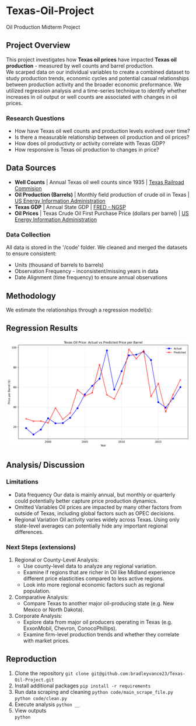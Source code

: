 # Texas-Oil-Project
Oil Production Midterm Project

## Project Overview
This project investigates how **Texas oil prices** have impacted **Texas oil production** - measured by well counts and barrel production.  
We scarped data on our individual variables to create a combined dataset to study production trends, economic cycles and potential casual relationships between production activity and the broader economic preformance. 
We utilized regression analysis and a time-series technique to identify whether increases in oil output or well counts are associated with changes in oil prices.

### Research Questions
* How have Texas oil well counts and production levels evolved over time? 
* Is there a measurable relationship between oil production and oil prices?
* How does oil productivty or activity correlate with Texas GDP?  
* How responsive is Texas oil production to changes in price? 

## Data Sources
- **Well Counts** | Annual Texas oil well counts since 1935 | [Texas Railroad Commision](https://www.rrc.texas.gov/oil-and-gas/research-and-statistics/production-data/historical-production-data/crude-oil-production-and-well-counts-since-1935/)
- **Oil Production (Barrels)** | Monthly field production of crude oil in Texas | [US Energy Information Administration](https://www.eia.gov/dnav/pet/hist/LeafHandler.ashx?n=PET&s=MCRFPTX2&f=M)
- **Texas GDP** | Annual State GDP | [FRED - NGSP](https://fred.stlouisfed.org/graph/?g=hz8p)
- **Oil Prices** | Texas Crude Oil First Purchase Price (dollars per barrel) | [US Energy Information Administration](https://www.eia.gov/dnav/pet/hist/LeafHandler.ashx?n=PET&s=F003048__3&f=M)    
### Data Collection 
All data is stored in the '/code' folder. We cleaned and merged the datasets to ensure consistent:
- Units (thousand of barrels to barrels)
- Observation Frequency - inconsistent/missing years in data
- Date Alignment (time frequency) to ensure annual observations

## Methodology
We estimate the relationships through a regression model(s):

## Regression Results 
![Regression Plot](artifacts/texas_oil_price_time_series.png)
## Analysis/ Discussion

### Limitations 
- Data frequency 
Our data is mainly annual, but monthly or quarterly could potentially better capture price production dynamics.
-  Omitted Variables
Oil prices are impacted by many other factors from outside of Texas, including global factors such as OPEC decisions.
- Regional Variation 
Oil activity varies widely across Texas. Using only state-level averages can potentially hide any important regional differences. 

### Next Steps (extensions)
1. Regional or County-Level Analysis:
    - Use county-level data to analyze any regional variation.
    - Examine if regions that are richer in Oil like Midland experience different price elasticities compared to less active regions. 
    - Look into more regional economic factors such as regional population.
2. Comparative Analysis:
    - Compare Texas to another major oil-producing state (e.g. New Mexico or North Dakota).
3. Corporate Analysis:
    - Explore data from major oil producers operating in Texas (e.g. ExxonMobil, Chevron, ConocoPhillips).
    - Examine firm-level production trends and whether they correlate with market prices.

## Reproduction
1. Clone the repository 
`git clone git@github.com:bradleyvance23/Texas-Oil-Project.git`
2. Install additional packages 
`pip install -r requirements`
3. Run data scraping and cleaning
`python code/main_scrape_file.py`
`python code/clean.py`
4. Execute analysis 
`python __`
5. View outputs  
`python`
